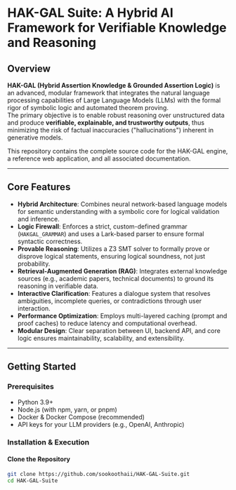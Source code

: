# HAK-GAL Suite: A Hybrid AI Framework for Verifiable Knowledge and Reasoning

## Overview

**HAK-GAL (Hybrid Assertion Knowledge & Grounded Assertion Logic)** is an advanced, modular framework that integrates the natural language processing capabilities of Large Language Models (LLMs) with the formal rigor of symbolic logic and automated theorem proving.  
The primary objective is to enable robust reasoning over unstructured data and produce **verifiable, explainable, and trustworthy outputs**, thus minimizing the risk of factual inaccuracies ("hallucinations") inherent in generative models.

This repository contains the complete source code for the HAK-GAL engine, a reference web application, and all associated documentation.

---

## Core Features

- **Hybrid Architecture**: Combines neural network-based language models for semantic understanding with a symbolic core for logical validation and inference.
- **Logic Firewall**: Enforces a strict, custom-defined grammar (`HAKGAL_GRAMMAR`) and uses a Lark-based parser to ensure formal syntactic correctness.
- **Provable Reasoning**: Utilizes a Z3 SMT solver to formally prove or disprove logical statements, ensuring logical soundness, not just probability.
- **Retrieval-Augmented Generation (RAG)**: Integrates external knowledge sources (e.g., academic papers, technical documents) to ground its reasoning in verifiable data.
- **Interactive Clarification**: Features a dialogue system that resolves ambiguities, incomplete queries, or contradictions through user interaction.
- **Performance Optimization**: Employs multi-layered caching (prompt and proof caches) to reduce latency and computational overhead.
- **Modular Design**: Clear separation between UI, backend API, and core logic ensures maintainability, scalability, and extensibility.

---

## Getting Started

### Prerequisites

- Python 3.9+
- Node.js (with npm, yarn, or pnpm)
- Docker & Docker Compose (recommended)
- API keys for your LLM providers (e.g., OpenAI, Anthropic)

### Installation & Execution

#### Clone the Repository

```bash
git clone https://github.com/sookoothaii/HAK-GAL-Suite.git
cd HAK-GAL-Suite
